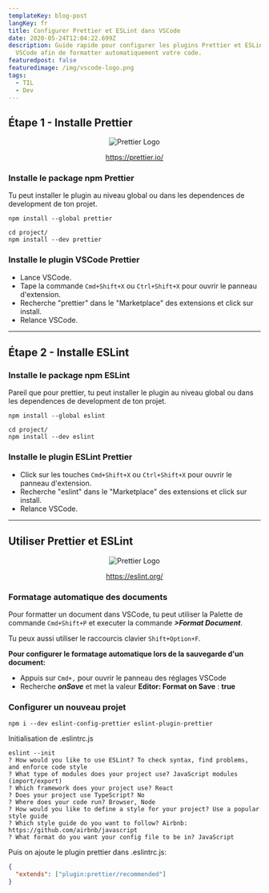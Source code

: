 ```yaml
---
templateKey: blog-post
langKey: fr
title: Configurer Prettier et ESLint dans VSCode
date: 2020-05-24T12:04:22.699Z
description: Guide rapide pour configurer les plugins Prettier et ESLint dans
  VSCode afin de formatter automatiquement votre code.
featuredpost: false
featuredimage: /img/vscode-logo.png
tags:
  - TIL
  - Dev
---
```

## Étape 1 - Installe Prettier

<div style="text-align:center">

![Prettier Logo](/img/prettier.png "Prettier Logo")

<https://prettier.io/>

</div>

### Installe le package npm Prettier

Tu peut installer le plugin au niveau global ou dans les dependences de development de ton projet.

```shell
npm install --global prettier
```

```shell
cd project/
npm install --dev prettier
```

### Installe le plugin VSCode Prettier

* Lance VSCode.  
* Tape la commande `Cmd+Shift+X` ou `Ctrl+Shift+X` pour ouvrir le panneau d'extension.
* Recherche "prettier" dans le "Marketplace" des extensions et click sur install.
* Relance VSCode.

- - -

## Étape 2 - Installe ESLint

### Installe le package npm ESLint

Pareil que pour prettier, tu peut installer le plugin au niveau global ou dans les dependences de development de ton projet.

```shell
npm install --global eslint
```

```shell
cd project/
npm install --dev eslint
```

### Installe le plugin ESLint Prettier

* Click sur les touches `Cmd+Shift+X` ou `Ctrl+Shift+X` pour ouvrir le panneau d'extension.
* Recherche "eslint" dans le "Marketplace" des extensions et click sur install.
* Relance VSCode.

- - -

## Utiliser Prettier et ESLint

<div style="text-align:center">

![Prettier Logo](/img/eslint.png "ESLint Logo")

<https://eslint.org/>

</div>

### Formatage automatique des documents

Pour formatter un document dans VSCode, tu peut utiliser la Palette de commande `Cmd+Shift+P` et executer la commande ***\>Format Document***.

Tu peux aussi utiliser le raccourcis clavier `Shift+Option+F`.

**Pour configurer le formatage automatique lors de la sauvegarde d'un document:**

* Appuis sur `Cmd+,` pour ouvrir le panneau des réglages VSCode
* Recherche ***onSave*** et met la valeur **Editor: Format on Save** : **true**

### Configurer un nouveau projet

```shell
npm i --dev eslint-config-prettier eslint-plugin-prettier
```

Initialisation de .eslintrc.js

```shell
eslint --init
? How would you like to use ESLint? To check syntax, find problems, and enforce code style
? What type of modules does your project use? JavaScript modules (import/export)
? Which framework does your project use? React
? Does your project use TypeScript? No
? Where does your code run? Browser, Node
? How would you like to define a style for your project? Use a popular style guide
? Which style guide do you want to follow? Airbnb: https://github.com/airbnb/javascript
? What format do you want your config file to be in? JavaScript
```

Puis on ajoute le plugin prettier dans .eslintrc.js:

```json
{
  "extends": ["plugin:prettier/recommended"]
}
```